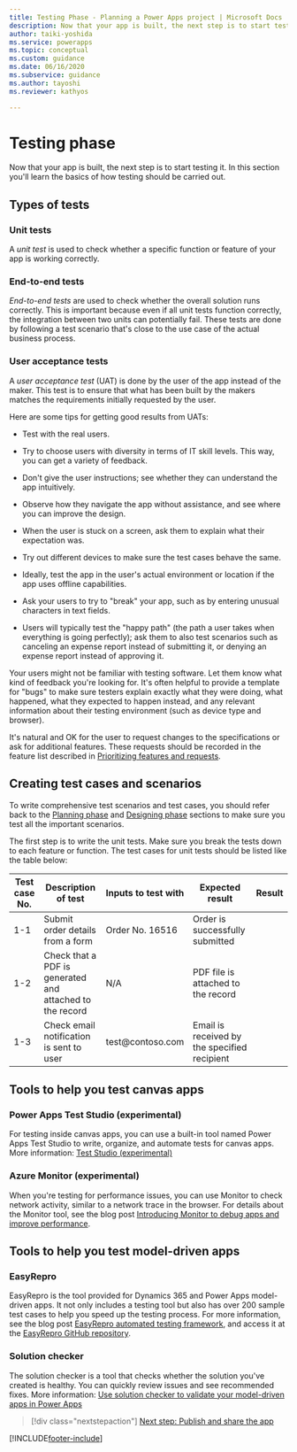 ```yaml
---
title: Testing Phase - Planning a Power Apps project | Microsoft Docs
description: Now that your app is built, the next step is to start testing it. You'll learn the basics of testing an app and discover Power Apps testing tools.
author: taiki-yoshida
ms.service: powerapps
ms.topic: conceptual
ms.custom: guidance
ms.date: 06/16/2020
ms.subservice: guidance
ms.author: tayoshi
ms.reviewer: kathyos

---
```


# Testing phase

Now that your app is built, the next step is to start testing it. In
this section you'll learn the basics of how testing should be carried
out.

## Types of tests

### Unit tests

A *unit test* is used to check whether a specific function or feature of
your app is working correctly.

### End-to-end tests

*End-to-end tests* are used to check whether the overall solution runs correctly.
This is important because even if all unit tests function correctly, the
integration between two units can potentially fail. These tests are done by
following a test scenario that's close to the use case of the actual business
process.

### User acceptance tests

A *user acceptance test* (UAT) is done by the user of the app instead of
the maker. This test is to ensure that what has been built by the makers matches the
requirements initially requested by the user.

Here are some tips for getting good results from UATs:

- Test with the real users.

- Try to choose users with diversity in terms of IT skill levels. This way, you can get a variety of feedback.

- Don't give the user instructions; see whether they can understand the app
    intuitively.

- Observe how they navigate the app without assistance, and see where you can improve
    the design.

- When the user is stuck on a screen, ask them to explain what their
    expectation was.

- Try out different devices to make sure the test cases behave the same.

- Ideally, test the app in the user's actual environment or location if the app uses offline
    capabilities.

- Ask your users to try to "break" your app, such as by entering unusual
    characters in text fields.

- Users will typically test the "happy path" (the path a user takes when
    everything is going perfectly); ask them to also test scenarios such as
    canceling an expense report instead of submitting it, or denying an expense
    report instead of approving it.

Your users might not be familiar with testing software. Let them know what kind of
feedback you're looking for. It's often helpful to provide a template for
"bugs" to make sure testers explain exactly what they were doing, what happened,
what they expected to happen instead, and any relevant information about their
testing environment (such as device type and browser).

It's natural and OK for the user to request changes to the specifications or
ask for additional features. These requests should be recorded in the
feature list described in [Prioritizing features and requests](prioritizing-features.md).

## Creating test cases and scenarios

To write comprehensive test scenarios and test cases, you should refer
back to the [Planning phase](planning-phase.md) and [Designing phase](designing-phase.md) sections to make sure you test all the important
scenarios.

The first step is to write the unit tests. Make sure you break the tests down to
each feature or function. The test cases for unit tests should be listed like
the table below:

| Test case No. |   Description of test                                    |   Inputs to test with   |   Expected result                            |   Result   |
|---------------|----------------------------------------------------------|-------------------------|----------------------------------------------|------------|
| 1-1           | Submit order details from a form                         | Order No. 16516         | Order is successfully submitted              |            |
| 1-2           | Check that a PDF is generated and attached to the record | N/A                     | PDF file is attached to the record           |            |
| 1-3           | Check email notification is sent to user                 | test\@contoso.com       | Email is received by the specified recipient |            |

## Tools to help you test canvas apps

### Power Apps Test Studio (experimental)

For testing inside canvas apps, you can use a built-in tool named Power Apps Test
Studio to write, organize, and automate tests for canvas apps. More information:
[Test Studio (experimental)](../../maker/canvas-apps/test-studio.md)

### Azure Monitor (experimental)

When you're testing for performance issues, you can use Monitor to check
network activity, similar to a network trace in the browser. For details about the
Monitor tool, see the blog post [Introducing Monitor to debug apps and improve performance](https://powerapps.microsoft.com/blog/introducing-monitor-to-debug-apps-and-improve-performance/).

## Tools to help you test model-driven apps

### EasyRepro

EasyRepro is the tool provided for Dynamics 365 and Power Apps model-driven
apps. It not only includes a testing tool but also has over 200 sample test
cases to help you speed up the testing process. For more information,
see the blog post [EasyRepro automated testing
framework](https://powerapps.microsoft.com/blog/easyrepro-automated-testing-framework-june-update-is-now-available/),
and access it at the [EasyRepro GitHub
repository](https://github.com/Microsoft/EasyRepro).

### Solution checker

The solution checker is a tool that checks whether the solution you've created is healthy. You
can quickly review issues and see recommended fixes. More information: [Use solution checker to validate your model-driven apps in Power Apps](../../maker/data-platform/use-powerapps-checker.md)

> [!div class="nextstepaction"]
> [Next step: Publish and share the app](discoverability.md)


[!INCLUDE[footer-include](../../includes/footer-banner.md)]